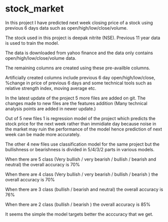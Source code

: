 # stock_market
In this project I have predicted next week closing price of a stock using previous 6 days data such as open/high/low/close/volume.

The stock used in this project is deepak nitrite (NSE). Previous 11 year data is used to train the model.  

The data is downloaded from yahoo finance and the data only contains open/high/low/close/volume data.

The remaining columns are created using these pre-availble columns. 

Artificially created columns include previous 6 day open/high/low/close, %change in price of previous 6 days and some technical tools such as relative strength index, moving average etc. 


In the latest update of the project 5 more files are added on git. The changes made to new files are the features addition (Many technical analysis points are added in newer update.)

Out of 5 new files 1 is regression model of the project which predicts the stock price for the next week rather than immidiate day because noise in the market may ruin the performance of the model hence prediction of next week can be made more accurately.

The other 4 new files use classification model for the same project but the bullishness or bearishness is divided in 5/4/3/2 parts in various models.

When there are 5  class (Very bullish / very bearish / bullish / bearish and neutral) the overall accuracy is 70%

When there are 4  class (Very bullish / very bearish / bullish / bearish ) the overall accuracy is 70%

When there are 3  class (bullish / bearish and neutral) the overall accuracy is 76%

When there are 2  class (bullish / bearish ) the overall accuracy is 85%

It seems the simple the model targets better the acccuracy that we get.
